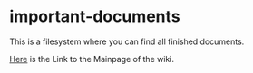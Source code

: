 important-documents
===================

This is a filesystem where you can find all finished documents.

[Here](https://github.com/Carduinodroid/carduinodroid/wiki) is the Link to the Mainpage of the wiki.
